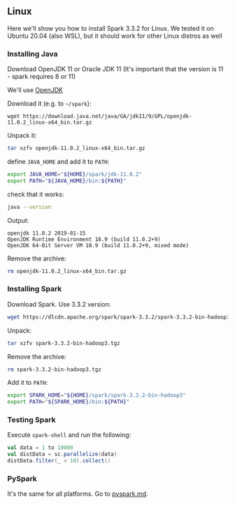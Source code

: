 
## Linux

Here we'll show you how to install Spark 3.3.2 for Linux.
We tested it on Ubuntu 20.04 (also WSL), but it should work
for other Linux distros as well


### Installing Java

Download OpenJDK 11 or Oracle JDK 11 (It's important that the version is 11 - spark requires 8 or 11)

We'll use [OpenJDK](https://jdk.java.net/archive/)

Download it (e.g. to `~/spark`):

```
wget https://download.java.net/java/GA/jdk11/9/GPL/openjdk-11.0.2_linux-x64_bin.tar.gz
```

Unpack it:

```bash
tar xzfv openjdk-11.0.2_linux-x64_bin.tar.gz
```

define `JAVA_HOME` and add it to `PATH`:

```bash
export JAVA_HOME="${HOME}/spark/jdk-11.0.2"
export PATH="${JAVA_HOME}/bin:${PATH}"
```

check that it works:

```bash
java --version
```

Output:

```
openjdk 11.0.2 2019-01-15
OpenJDK Runtime Environment 18.9 (build 11.0.2+9)
OpenJDK 64-Bit Server VM 18.9 (build 11.0.2+9, mixed mode)
```

Remove the archive:

```bash
rm openjdk-11.0.2_linux-x64_bin.tar.gz
```

### Installing Spark


Download Spark. Use 3.3.2 version:

```bash
wget https://dlcdn.apache.org/spark/spark-3.3.2/spark-3.3.2-bin-hadoop3.tgz

```

Unpack:

```bash
tar xzfv spark-3.3.2-bin-hadoop3.tgz
```

Remove the archive:

```bash
rm spark-3.3.2-bin-hadoop3.tgz
```

Add it to `PATH`:

```bash
export SPARK_HOME="${HOME}/spark/spark-3.3.2-bin-hadoop3"
export PATH="${SPARK_HOME}/bin:${PATH}"
```

### Testing Spark

Execute `spark-shell` and run the following:

```scala
val data = 1 to 10000
val distData = sc.parallelize(data)
distData.filter(_ < 10).collect()
```

### PySpark

It's the same for all platforms. Go to [pyspark.md](pyspark.md). 
